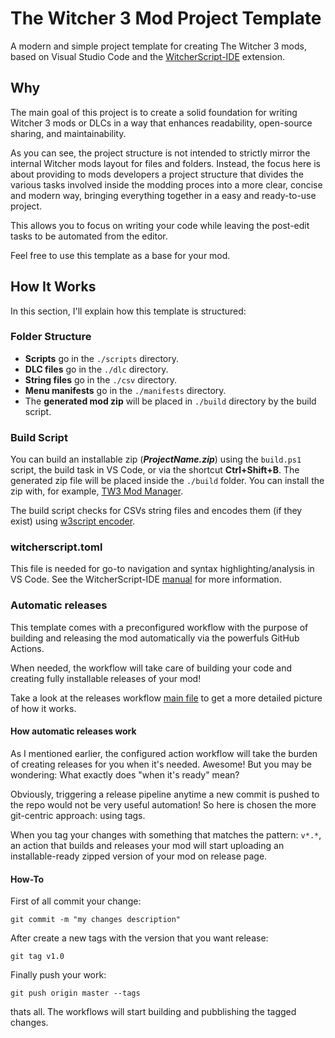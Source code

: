 # The Witcher 3 Mod Project Template

A modern and simple project template for creating The Witcher 3 mods, based on Visual Studio Code and the [WitcherScript-IDE](https://github.com/SpontanCombust/witcherscript-ide) extension.

## Why

The main goal of this project is to create a solid foundation for writing Witcher 3 mods or DLCs in a way that enhances readability, open-source sharing, and maintainability.

As you can see, the project structure is not intended to strictly mirror the internal Witcher mods layout for files and folders. Instead, the focus here is about providing to mods developers a project structure that divides the various tasks involved inside the modding proces into a more clear, concise and modern way, bringing everything together in a easy and ready-to-use project.

This allows you to focus on writing your code while leaving the post-edit tasks to be automated from the editor.

Feel free to use this template as a base for your mod.

## How It Works

In this section, I'll explain how this template is structured:

### Folder Structure

- **Scripts** go in the `./scripts` directory.
- **DLC files** go in the `./dlc` directory.
- **String files** go in the `./csv` directory.
- **Menu manifests** go in the `./manifests` directory.
- The **generated mod zip** will be placed in `./build` directory by the build script.

### Build Script

You can build an installable zip (**_ProjectName.zip_**) using the `build.ps1` script, the build task in VS Code, or via the shortcut **Ctrl+Shift+B**. The generated zip file will be placed inside the `./build` folder. You can install the zip with, for example, [TW3 Mod Manager](https://www.nexusmods.com/witcher3/mods/2678).

The build script checks for CSVs string files and encodes them (if they exist) using [w3script encoder](https://www.nexusmods.com/witcher3/mods/1055/).

### witcherscript.toml

This file is needed for go-to navigation and syntax highlighting/analysis in VS Code. See the WitcherScript-IDE [manual](https://spontancombust.github.io/witcherscript-ide/user-manual/) for more information.

### Automatic releases

This template comes with a preconfigured workflow with the purpose of building and releasing the mod automatically via the powerfuls GitHub Actions.

When needed, the workflow will take care of building your code and creating fully installable releases of your mod!

Take a look at the releases workflow [main file](.github/workflows/release.yml) to get a more detailed picture of how it works.

#### How automatic releases work

As I mentioned earlier, the configured action workflow will take the burden of creating releases for you when it's needed. Awesome! But you may be wondering: What exactly does "when it's ready" mean?

Obviously, triggering a release pipeline anytime a new commit is pushed to the repo would not be very useful automation! So here is chosen the more git-centric approach: using tags.

When you tag your changes with something that matches the pattern: `v*.*`, an action that builds and releases your mod will start uploading an installable-ready zipped version of your mod on release page.


#### How-To
First of all commit your change:
```shell
git commit -m "my changes description"
```
After create a new tags with the version that you want release:
```shell
git tag v1.0
```
Finally push your work:
```shell
git push origin master --tags
```
thats all. The workflows will start building and pubblishing the tagged changes.